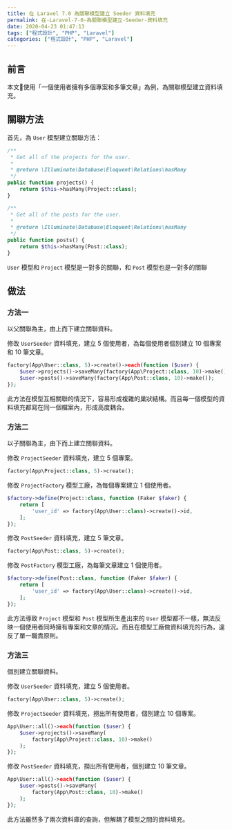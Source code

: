 ```yaml
---
title: 在 Laravel 7.0 為關聯模型建立 Seeder 資料填充
permalink: 在-Laravel-7-0-為關聯模型建立-Seeder-資料填充
date: 2020-04-23 01:47:13
tags: ["程式設計", "PHP", "Laravel"]
categories: ["程式設計", "PHP", "Laravel"]
---
```


## 前言

本文使用「一個使用者擁有多個專案和多筆文章」為例，為關聯模型建立資料填充。

## 關聯方法

首先，為 `User` 模型建立關聯方法：

```PHP
/**
 * Get all of the projects for the user.
 *
 * @return \Illuminate\Database\Eloquent\Relations\hasMany
 */
public function projects() {
    return $this->hasMany(Project::class);
}

/**
 * Get all of the posts for the user.
 *
 * @return \Illuminate\Database\Eloquent\Relations\hasMany
 */
public function posts() {
    return $this->hasMany(Post::class);
}
```

`User` 模型和 `Project` 模型是一對多的關聯，和 `Post` 模型也是一對多的關聯

## 做法

### 方法一

以父關聯為主，由上而下建立關聯資料。

修改 `UserSeeder` 資料填充，建立 5 個使用者，為每個使用者個別建立 10 個專案和 10 筆文章。

```PHP
factory(App\User::class, 5)->create()->each(function ($user) {
    $user->projects()->saveMany(factory(App\Project::class, 10)->make());
    $user->posts()->saveMany(factory(App\Post::class, 10)->make());
});
```

此方法在模型互相關聯的情況下，容易形成複雜的巢狀結構。而且每一個模型的資料填充都寫在同一個檔案內，形成高度耦合。

### 方法二

以子關聯為主，由下而上建立關聯資料。

修改 `ProjectSeeder` 資料填充，建立 5 個專案。

```PHP
factory(App\Project::class, 5)->create();
```

修改 `ProjectFactory` 模型工廠，為每個專案建立 1 個使用者。

```PHP
$factory->define(Project::class, function (Faker $faker) {
    return [
        'user_id' => factory(App\User::class)->create()->id,
    ];
});
```

修改 `PostSeeder` 資料填充，建立 5 筆文章。

```PHP
factory(App\Post::class, 5)->create();
```

修改 `PostFactory` 模型工廠，為每筆文章建立 1 個使用者。

```PHP
$factory->define(Post::class, function (Faker $faker) {
    return [
        'user_id' => factory(App\User::class)->create()->id,
    ];
});
```

此方法導致 `Project` 模型和 `Post` 模型所生產出來的 `User` 模型都不一樣，無法反映一個使用者同時擁有專案和文章的情況。而且在模型工廠做資料填充的行為，違反了單一職責原則。

### 方法三

個別建立關聯資料。

修改 `UserSeeder` 資料填充，建立 5 個使用者。

```PHP
factory(App\User::class, 5)->create();
```

修改 `ProjectSeeder` 資料填充，撈出所有使用者，個別建立 10 個專案。

```PHP
App\User::all()->each(function ($user) {
    $user->projects()->saveMany(
        factory(App\Project::class, 10)->make()
    );
});
```

修改 `PostSeeder` 資料填充，撈出所有使用者，個別建立 10 筆文章。

```PHP
App\User::all()->each(function ($user) {
    $user->posts()->saveMany(
        factory(App\Post::class, 10)->make()
    );
});
```

此方法雖然多了兩次資料庫的查詢，但解耦了模型之間的資料填充。

